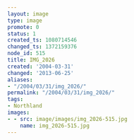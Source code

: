 ```yaml
---
layout: image
type: image
promote: 0
status: 1
created_ts: 1080714546
changed_ts: 1372159376
node_id: 515
title: IMG_2026
created: '2004-03-31'
changed: '2013-06-25'
aliases:
- "/2004/03/31/img_2026/"
permalink: "/2004/03/31/img_2026/"
tags:
- Northland
images:
- - src: image/images/img_2026-515.jpg
    name: img_2026-515.jpg
---
```


